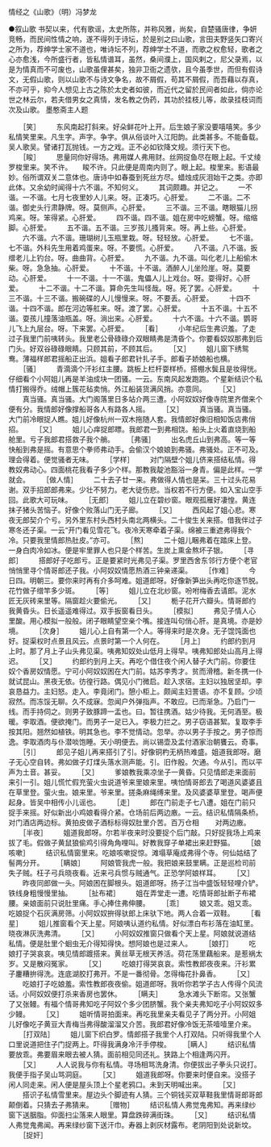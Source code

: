 <!-- { "loadSidebar": true } -->
情经之《山歌》（明）冯梦龙

●叙山歌
书契以来，代有歌谣，太史所陈，并称风雅，尚矣，自楚骚唐律，争妍竞畅，而民间性情之响，遂不得列于诗坛，於是别之曰山歌，言田夫野竖矢口寄兴之所为，荐绅学士家不道也，唯诗坛不列，荐绅学士不道，而歌之权愈轻，歌者之心亦愈浅，今所盛行者，皆私情谱耳，虽然，桑间濮上，国风剌之，尼父录焉，以是为情真而不可废也，山歌虽俚甚矣，独非卫衙之遗欤，且今虽季世，而但有假诗文，无假山歌，则以山歌不与诗文争名，故不屑假，苟其不屑假，而吾藉以存真，不亦可乎，抑今人想见上古之陈於太史者如彼，而近代之留於民间者如此，倘亦论世之林云尔，若夫借男女之真情，发名教之伪药，其功於挂枝儿等，故录挂枝词而次及山歌。
     墨憨斋主人题

　　［笑］
　　东风南起打斜来。好朵鲜花叶上开。后生娘子家没要嘻嘻笑。多少私情笑里来。凡生字。声字。争字。俱从俗谈叶入江阳韵。此类甚多。不能备载。吴人歌吴。譬诸打瓦抛钱。一方之戏。正不必如钦降文规。须行天下也。
　　［睃］
　　思量同你好得场。弗用媒人弗用财。丝网捉鱼尽在眼上起。千丈绫罗梭里来。笑不许。　　睃不许。只此便是周南内则了。眼上起。梭里来。影语最妙。俗所谓双关二意体也。唐诗中如春蚕到死丝方尽。蜡烛成灰泪始干之类。亦即此体。又余幼时闻得十六不谐。不知何义。
　　其词颇趣。并记之。
　　一不谐。一不谐。七月七夜里妙人儿来。呀。正凑巧。心肝爱。
　　二不谐。二不谐。御史头行肃静牌。呀。莫侧声。心肝爱。
　　三不谐。三不谐。瞎眼猫儿拐鸡来。呀。笨得紧。心肝爱。
　　四不谐。四不谐。姐在房中吃螃蟹。呀。缩缩脚。心肝爱。
　　五不谐。五不谐。三岁孩儿搔背来。呀。再上些。心肝爱。
　　六不谐。六不谐。珊瑚树儿玉瓶里栽。呀。轻轻放。心肝爱。
　　七不谐。七不谐。外科先生用着鸡蛋来。呀。不要慌。心肝爱。
　　八不谐。八不谐。扳缯老儿上钓台。呀。曲曲背。心肝爱。
　　九不谐。九不谐。叫化老儿上船偷木柴。呀。急急抽。心肝爱。
　　十不谐。十不谐。酒醉人儿坐险崖。呀。莫要动。心肝爱。
　　十一不谐。十一不谐。鬼儡人儿上戏台。呀。耍得好。心肝爱。
　　十二不谐。十二不谐。算命先生叫怪哉。呀。死了罢。心肝爱。
　　十三不谐。十三不谐。搬碗碟的人儿慢慢来。呀。不要丢。心肝爱。
　　十四不谐。十四不谐。郎在河边等舡来。呀。渡了罢。心肝爱。
　　十五不谐。十五不谐。耍孩儿撞落油瓶盖。呀。淌出来。心肝爱。
　　十六不谐。十六不谐。鹦哥儿飞上九层台。呀。下来罢。心肝爱。
　　［看］
　　小年纪后生弗识羞。了走过子我里门前咦转头。我里老公骨碌碌介双眼睛弗是清昏个。你要看奴奴那弗到后门头。好双谷碌碌眼睛。只顾其前，不顾其后。
　　［又］
　　姐儿窗下绣鸳鸯。薄福样郎君摇船正出浜。姐看子郎君针扎子手。郎看子娇娘船也横。
　　［骚］
　　青滴滴个汗衫红主腰。跳板上栏杆耍样桥。搭棚水鬓且是妆得恍。仔细看个小阿姐儿再是羊油成块一团骚。一云。东南风起发跑跑。个星新结识个私情打搬得乔。绒帽上簇花毡卖悄。外江船装货满风捎。亦意同。
　　［又］
　　真当骚。真当骚。大门阁落里日多站介两三遭。小阿奴奴好像寺院里齐僧来个便有分。我情郎好像撑船哥各人有路各人摇。
　　［又］
　　真当骚。真当骚。大门前冷眼捉人瞧。姐儿好像杭州一双木拖随人套。我情郎好像旧相知饭店弗俏招。
　　［又］
　　姐儿心痒捉郎瞟。我郎君一到弗相饶。船头上火着直烧到船舱里。亏子我郎君搭救子我个艄。
　　［弗骚］
　　出名虎丘山到弗高。等一等快船到弗是摇。有意思个拳师弗动手。会偷汉个娘娘到弗骚。弗骚处。正不可及。理会得着。便觉骚者无味。
　　［学样］
　　对门隔壁个姐儿侪来搭结私情。得教奴弗动心。四面桃花我看子多少个样。那教我靛池豁浴一身青。偏是此样。一学就会。
　　［做人情］
　　二十去子廿一来。弗做得人情也是呆。三十过头花易谢。双手招郎郎弗来。少壮不努力。老大徒伤悲。当权若不行方便。如入宝山空手回。此歌大可玩味。
　　［无郎］
　　姐儿立在碧纱窗。眼观孤雁好凄惶。黄连抹子猪头苦恼子。好像个败落山门无子廊。
　　［又］
　　西风起了姐心悲。寒夜无郎契介个亏。另外里东村头西村头南北两横头。二十俊生关来搭。借我伴过子寒冬还子渠。一云“开门看见雪花飞。夜冷天寒牵着子渠。绵被三重遮弗得我个冷。只要我里情郎热肚皮。”亦可。
　　［熬］
　　二十姐儿睏弗着在踏床上登。一身白肉冷如冰。便是牢里罪人也只是个样苦。生炭上熏金熬坏子银。
　　［寻郎］
　　搭郎好子吃郎亏。正是要紧时光弗见子渠。罗里西舍东邻行方便个老官悄悄里寻个情哥郎还子我。小阿奴奴情愿热酒三钟亲递渠。
　　［作难］
　　今日四。明朝三。要你来时再有介多呵难。姐道郎呀。好像新笋出头再吃你逐节脱。花竹做子缯竿多少斑。
　　［等］
　　姐儿立在北纱窗。吩咐梅香去请郎。泥水匠无灰砖来里等。隔窗趁火要偷光。
　　［又］
　　栀子花开六瓣头。情哥郎约我黄昏头。日长遥遥难得过。双手扳窗看日头。
　　［模拟］
　　弗见子情人心里酸。用心模拟一般般。闭子眼睛望空亲个嘴。接连叫句俏心肝。是真境。亦是妙境。
　　［次身］
　　姐儿心上自有第一个人。等得来时是次身。无子馄饨面也好。捉渠权时点景且风云。点景时第一个人何在。
　　［月上］
　　约郎约到月上时。那了月上子山头弗见渠。咦弗知奴处山低月上得早。咦弗知郎处山高月上得迟。
　　［又］
　　约郎约到月上天。再吃个借住夜个闲人替子大门前。你要住奴个香房奴情愿。宁可小阿奴奴困在大门前。姑苏李秀才。贫而滑稽。新冬携一仆就试昆山。黑夜无依。彷徨行路。偶见小门微启。趁入求宿。主妇以独居坚却。李哀恳益力。主妇怒。走入。李竟闭门。憩小柜上。颇闻主妇詈语。亦不复顾。少顷寂然。而冻馁无聊。久不成寐。忽闻户外弹指声。不敢应。已而渐急。乃启门一线。而手持伺之。则男子致豚蹄一盂也。曰。暂往携酒。姑少待我。无何酒至。极暖。李取酒。便欲掩门。而男子一足已入。李极力拦之。男子窃语甚絮。复取李手按其阳。翘然如植铁。明其急也。李不觉情动。忽举。亦以男子手按之。男子惊而逸。李取酒肉与仆潜啖饱睡。天小明便去。尚以锡壶及盂付酒家治朝饔云。奇事。
　　［引］
　　郎见子姐儿再来搭引了引。好像铜杓无柄热难盛。姐道我郎呀。磨子无心空自转。弗如做子灯煤头落水测声能。引。旧作殷。欠通。今从引。而以平声为土音。甚妥。
　　［又］
　　爹娘教我乘凉坐子一黄昏。只见情郎走来面前来引一引。姐儿慌忙假充萤火虫说道爷来里娘来里。咦怕情哥郎去了喝道风婆婆且在草里登。萤火虫。娘来里。爷来里。搓条麻绳缚来里。及风婆婆草里登。喝声便起身。皆吴中相传小儿谣也。
　　［走］
　　郎在门前走子七八遭。姐在门前只捉手来摇。好似新出小鸡娘看得介紧。仓场前后两边廒。一云。结识私情隔条桥。对门酒店两边标。黄拍皮做子酒标标得奴肚里介苦。百万仓相
　　对两边廒。
　　［半夜］
　　姐道我郎呀。尔若半夜来时没要捉个后门敲。只好捉我场上鸡来拔了毛。假做子黄鼠狼偷鸡引得角角哩叫。好教我穿子单裙出来赶野猫。
　　［娘咳嗽］
　　结识私情窗里来。吃娘咳嗽捉惊。滩塌草庵成弗得个寺。何仙姑结了髻两分开。
　　［瞒娘］
　　阿娘管我虎一般。我把娘来鼓里瞒。正是巡检司前失子贼。枉子弓兵晓夜看。近来弓兵惯与贼通气。正恐学阿娘样耳。
　　［又］
　　昨夜同郎做一头。阿娘困在脚根头。姐道郎呀。扬子江当中盛饭轻轻哩介铲。铁线身粗慢慢里抽。
　　［扯布裙］
　　姐在弄堂走一遭。吃情哥郎扯断子布裙腰。亲娘面前只说肚里痛。手心捧住弗伸腰。
　　［乖］
　　娘又乖。姐又乖。吃娘捉个石灰满房筛。小阿奴奴拚得驮郎上床驮下地。两人合着一双鞋。
　　［看星］
　　姐儿推窗看个天上星。阿娘咦认道约私情。好似漂白布衫落在油缸里。晓夜淋灰洗弗清。
　　［又］
　　小阿奴奴推窗只做看个天上星。阿娘就说道结私情。便是肚里个蛔虫无介得知得快。想阿娘也是过来人。
　　［娘打］
　　吃娘打子哭哀哀。咦见情郎踱搭来。黄丝草无根天养活。荷花荡里藕船来。是惹祸太岁。又是散闷冤家。
　　［又］
　　吃娘打得哭哀哀。索性教郎夜夜来。汗衫累子鏖糟拚得洗。连底湖胶打弗开。不是一番彻骨。怎得梅花扑鼻香。
　　［又］
　　吃娘打子吃娘羞。索性教郎夜夜偷。姐道郎呀。我听你若学子古人传得个风流话。小阿奴奴便打杀来香房也罢休。
　　［瞒夫］
　　急水滩头下断帘。又张蟹了又张鳗。有福个情哥弗知吃子阿奴个多少团脐蟹。我个亲夫弗知吃子小阿奴奴多少鳗。
　　［又］
　　姐听情哥拍面来。再吃我里亲夫看见子了两分开。小阿姐儿好像吃子黄豆大青梅当弗得酸溜溜又介苦。我郎君好像冷饭无茶噎噎里介来。
　　［打双陆］
　　姐儿窗下织白罗。情郎搭子我里个人打双陆。只听得我里个人口里说道把住子门捉两上。吓得我满身冷汗手停梭。
　　［瞒人］
　　结识私情要放乖。弗要眉来眼去被人猜。面前相见同还礼。狭路上个相逢两闪开。
　　［又］
　　人人说我与你有私情。寻场相骂洗身清。你便拔出子拳头只说打。我便手指子吴山骂洞庭。
　　［又］
　　姐道我郎呀。你要来时便自来。没搭子闲人同走来。闲人便是屋头顶上个星老鸦口。未到天明喊出来。
　　［又］
　　搭识子私情雪里来。屋边头个脚迹有人猜。三个铜钱买双草鞋我里情哥郎哥郎颠倒着。只猜去子弗猜来。
　　［赠物］
　　结识私情人弗觉鬼弗知。再来绿纱窗下送胭脂。仰面扫尘落来人眼里。算盘跌碎满街珠。
　　［又］
　　结识私情人弗觉鬼弗闻。再来绿纱窗下送汗巾。寿器上剥灰材露布。老阴阳到处说新坟。
　　［捉奸］
